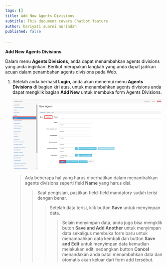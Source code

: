 ```yaml
---
tags: []
title: Add New Agents Divisions
subtitle: This document covers Chatbot feature
author: hariyati suarni nurindah
published: false

---
```

**Add New Agents Divisions**

Dalam menu **Agents Divisions**, anda dapat menambahkan agents divisions yang anda inginkan. Berikut merupakan langkah yang anda dapat jadikan acuan dalam penambahan agents divisions pada Web.

1. Setelah anda berhasil **Login**, anda akan menemui menu **Agents Divisions** di bagian kiri atas, untuk menambahkan agents divisions anda dapat mengklik bagian **Add New** untuk membuka form Agents Divisions.

   ![](/uploads/agents1.PNG)

   > Ada beberapa hal yang harus diperhatikan dalam menambahkan agents divisions seperti field **Name** yang harus disi.
   >
   > > Saat pengisian, pastikan field-field mandatory sudah terisi dengan benar.
   > >
   > > > Setelah data terisi, klik button **Save** untuk menyimpan data.
   > > >
   > > > > Selain menyimpan data, anda juga bisa mengklik buton **Save and Add Another** untuk menyimpan data sekaligus membuka form baru untuk menambahkan data kembali dan button **Save and Edit** untuk menyimpan data kemudian melakukan edit, sedangkan button **Cancel** menandakan anda batal menambahkan data dan otomatis akan keluar dari form add tersebut.